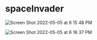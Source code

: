 # spaceInvader

![Screen Shot 2022-05-05 at 6 15 48 PM](https://user-images.githubusercontent.com/72527380/167034781-84e77c11-f7ae-4caa-8bb7-bfd5ff222c68.png)

![Screen Shot 2022-05-05 at 6 16 37 PM](https://user-images.githubusercontent.com/72527380/167034851-733427fe-e712-4ef1-8be2-0ce814999910.png)

